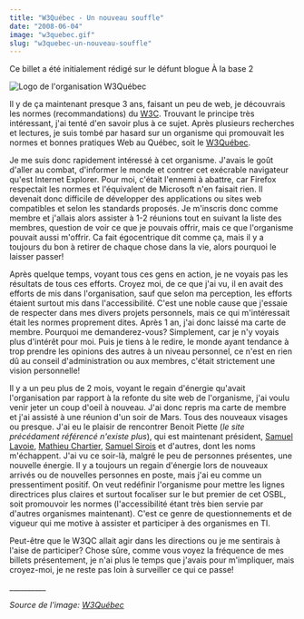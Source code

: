 ```yaml
---
title: "W3Québec - Un nouveau souffle"
date: "2008-06-04"
image: "w3quebec.gif"
slug: "w3quebec-un-nouveau-souffle"
---
```


Ce billet a été initialement rédigé sur le défunt blogue À la base 2

![Logo de l'organisation W3Québec](images/w3quebec.gif "W3Québec")

Il y de ça maintenant presque 3 ans, faisant un peu de web, je découvrais les normes (recommandations) du [W3C](https://www.w3.org/ "Site web du W3C"). Trouvant le principe très intéressant, j'ai tenté d'en savoir plus à ce sujet. Après plusieurs recherches et lectures, je suis tombé par hasard sur un organisme qui promouvait les normes et bonnes pratiques Web au Québec, soit le [W3Québec](https://w3qc.org "Site Web du W3Québec").

Je me suis donc rapidement intéressé à cet organisme. J'avais le goût d'aller au combat, d'informer le monde et contrer cet exécrable navigateur qu'est Internet Explorer. Pour moi, c'était l'ennemi à abattre, car Firefox respectait les normes et l'équivalent de Microsoft n'en faisait rien. Il devenait donc difficile de développer des applications ou sites web compatibles et selon les standards proposés. Je m'inscris donc comme membre et j'allais alors assister à 1-2 réunions tout en suivant la liste des membres, question de voir ce que je pouvais offrir, mais ce que l'organisme pouvait aussi m'offrir. Ca fait égocentrique dit comme ça, mais il y a toujours du bon à retirer de chaque chose dans la vie, alors pourquoi le laisser passer!

Après quelque temps, voyant tous ces gens en action, je ne voyais pas les résultats de tous ces efforts. Croyez moi, de ce que j'ai vu, il en avait des efforts de mis dans l'organisation, sauf que selon ma perception, les efforts étaient surtout mis dans l'accessibilité. C'est une noble cause que j'essaie de respecter dans mes divers projets personnels, mais ce qui m'intéressait était les normes proprement dites. Après 1 an, j'ai donc laissé ma carte de membre. Pourquoi me demanderez-vous? Simplement, car je n'y voyais plus d'intérêt pour moi. Puis je tiens à le redire, le monde ayant tendance à trop prendre les opinions des autres à un niveau personnel, ce n'est en rien dû au conseil d'administration ou aux membres, c'était strictement une vision personnelle!

Il y a un peu plus de 2 mois, voyant le regain d'énergie qu'avait l'organisation par rapport à la refonte du site web de l'organisme, j'ai voulu venir jeter un coup d'oeil à nouveau. J'ai donc repris ma carte de membre et j'ai assisté à une réunion d'un soir de Mars. Tous des nouveaux visages ou presque. J'ai eu le plaisir de rencontrer Benoit Piette (_le site précédament référencé n'existe plus_), qui est maintenant président, [Samuel Lavoie](https://www.samuellavoie.com/ "Blogue de Samuel Lavoie"), [Mathieu Chartier](https://www.kindo.net/ "Site web de Mathieu Chartier"), [Samuel Sirois](https://www.trigosoft.net/ "Site web de la compagnie de Samuel Sirois") et d'autres, dont les noms m'échappent. J'ai vu ce soir-là, malgré le peu de personnes présentes, une nouvelle énergie. Il y a toujours un regain d'énergie lors de nouveaux arrivés ou de nouvelles personnes en poste, mais j'ai eu comme un pressentiment positif. On veut redéfinir l'organisme pour mettre les lignes directrices plus claires et surtout focaliser sur le but premier de cet OSBL, soit promouvoir les normes (l'accessibilité étant très bien servie par d'autres organismes maintenant). C'est ce genre de questionnements et de vigueur qui me motive à assister et participer à des organismes en TI.

Peut-être que le W3QC allait agir dans les directions ou je me sentirais à l'aise de participer? Chose sûre, comme vous voyez la fréquence de mes billets présentement, je n'ai plus le temps que j'avais pour m'impliquer, mais croyez-moi, je ne reste pas loin à surveiller ce qui ce passe!

\_\_\_\_\_\_\_\_\_\_

_Source de l'image: [W3Québec](https://w3qc.org "Source de l'image")_
